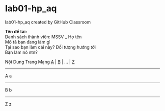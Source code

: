 # lab01-hp_aq
lab01-hp_aq created by GitHub Classroom

<b> Tên đề tài: </b><br>
Danh sách thành viên: MSSV _ Họ tên <br>
Mô tả bạn đang làm gì <br>
Tại sao bạn làm cái này? Đối tượng hướng tới <br>
Bạn làm nó ntn? <br>

<html>
<head>
<title>Tên Trang Mạng</title>

<!-- Thẻ Lệnh Miêu Tả HTML -->

<!-- Định hình trang mạng -->
<style>
    Thẻ Lệnh HTML
</style>
<style scr=dinhhinh.css></style>

<!--Mả Javascript-->
<script language=javascript>
     Mả Lệnh Javascript
</script>

<script language=javascript scr=thuvienma.js></script>
</head>

<body>
Nội Dung Trang Mạng
</body>
</html>
<html>
<head>
<title>chao anh thành</title>
</head>
<body>
<a href=#A>A</a> | <a href=#B>B</a> | ... | <a href=#Z>Z</a></body>
<hr>
<a name=A>A
a
<hr>
<a name=B>B
b
<hr>
<a name=Z>Z
z
</html>
